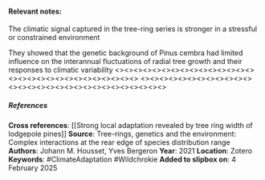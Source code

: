 #### **Relevant notes**:
The climatic signal captured in the tree-ring series is stronger in a stressful or constrained environment

They showed that the genetic background of Pinus cembra had limited influence on the interannual fluctuations of radial tree growth and their responses to climatic variability
<><><><><><><><><><><><><><><><><><><><><><><><><><><><><>
<><><><><><><><><><><><><><><><><><><><><><><><><><><><><>
##### References
**Cross references**:
[[Strong local adaptation revealed by tree ring width of lodgepole pines]]
**Source**: Tree-rings, genetics and the environment: Complex interactions at the rear edge of species distribution range
**Authors**: Johann M. Housset, Yves Bergeron
**Year**: 2021
**Location**: Zotero
**Keywords**: #ClimateAdaptation #Wildchrokie 
**Added to slipbox on**: 4 February 2025